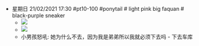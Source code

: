 - 星期日 21/02/2021 17:30 #pt10-100 #ponytail # light pink big faquan # black-purple sneaker
    - ![](https://firebasestorage.googleapis.com/v0/b/firescript-577a2.appspot.com/o/imgs%2Fapp%2FXELiu-NovaKG%2Ft5yTbMBDvC.jpg?alt=media&token=93700845-ab91-4375-b931-7f5de51500b7)
    - ![](https://firebasestorage.googleapis.com/v0/b/firescript-577a2.appspot.com/o/imgs%2Fapp%2FXELiu-NovaKG%2F-Fff9vqDBW.png?alt=media&token=7447743c-b079-46d8-bf19-4fdd98af1b2e)
    - 小男孩怒吼: 她为什么不去，因为我是弟弟所以我就必须下去吗 - 下去车库
